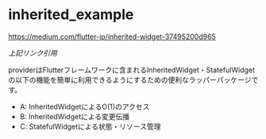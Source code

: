 # inherited_example

https://medium.com/flutter-jp/inherited-widget-37495200d965

*上記リンク引用*

providerはFlutterフレームワークに含まれるInheritedWidget・StatefulWidgetの以下の機能を簡単に利用できるようにするための便利なラッパーパッケージです。

* A: InheritedWidgetによるO(1)のアクセス
* B: InheritedWidgetによる変更伝播
* C: StatefulWidgetによる状態・リソース管理


